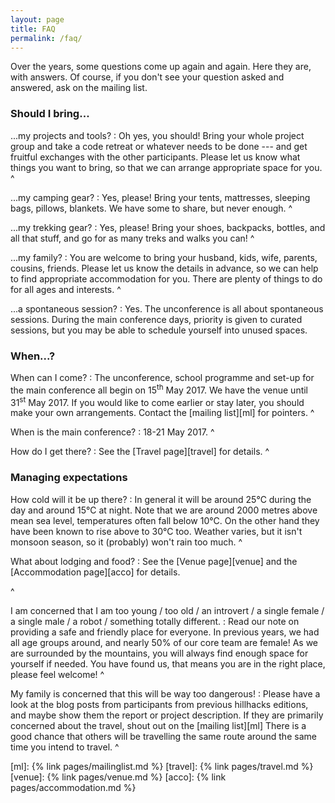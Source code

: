 ```yaml
---
layout: page
title: FAQ
permalink: /faq/
---
```


Over the years, some questions come up again and again.  Here they are, with
answers.  Of course, if you don't see your question asked and answered, ask on
the mailing list.

### Should I bring...

...my projects and tools?
: Oh yes, you should!  Bring your whole project group and take a code retreat or
  whatever needs to be done --- and get fruitful exchanges with the other
  participants.  Please let us know what things you want to bring, so that we
  can arrange appropriate space for you.
^

...my camping gear?
: Yes, please!  Bring your tents, mattresses, sleeping bags, pillows, blankets.
  We have some to share, but never enough.
^

...my trekking gear?
: Yes, please!  Bring your shoes, backpacks, bottles, and all that stuff, and go
  for as many treks and walks you can!
^

...my family?
: You are welcome to bring your husband, kids, wife, parents, cousins, friends.
  Please let us know the details in advance, so we can help to find appropriate
  accommodation for you.  There are plenty of things to do for all ages and
  interests.
^

...a spontaneous session?
: Yes.  The unconference is all about spontaneous sessions.  During the main
  conference days, priority is given to curated sessions, but you may be able to
  schedule yourself into unused spaces.

### When...?

When can I come?
: The unconference, school programme and set-up for the main conference all
  begin on 15<sup>th</sup> May 2017.  We have the venue until 31<sup>st</sup>
  May 2017.  If you would like to come earlier or stay later, you should make
  your own arrangements.  Contact the [mailing list][ml] for pointers.
^

When is the main conference?
: 18-21 May 2017.
^

How do I get there?
: See the [Travel page][travel] for details.
^

### Managing expectations

How cold will it be up there?
: In general it will be around 25°C during the day and around 15°C at night.
  Note that we are around 2000 metres above mean sea level, temperatures often
  fall below 10°C. On the other hand they have been known to rise above to 30°C
  too.  Weather varies, but it isn't monsoon season, so it (probably) won't rain
  too much.
^

What about lodging and food?
: See the [Venue page][venue] and the [Accommodation page][acco] for details.
<!-- This says nothing about food!  We need to know about food! -->
^

I am concerned that I am too young / too old / an introvert / a single female /
a single male / a robot / something totally different.
: Read our note on providing a safe and friendly place for everyone.  In
  previous years, we had all age groups around, and nearly 50% of our core team
  are female!  <!-- XXX: really? -->  As we are surrounded by the mountains, you
  will always find enough space for yourself if needed.  You have found us, that
  means you are in the right place, please feel welcome!
^

My family is concerned that this will be way too dangerous!
: Please have a look at the blog posts from participants from previous hillhacks
  editions, and maybe show them the report or project description.  If they are
  primarily concerned about the travel, shout out on the [mailing list][ml]
  There is a good chance that others will be travelling the same route around
  the same time you intend to travel.
^

[ml]: {% link pages/mailinglist.md %}
[travel]: {% link pages/travel.md %}
[venue]: {% link pages/venue.md %}
[acco]: {% link pages/accommodation.md %}
